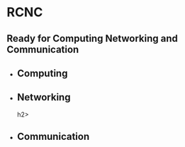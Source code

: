 <h1>RCNC</h1>
<h2>Ready for Computing Networking and Communication</h2>
<ul>
  <li><h2>Computing</h2></li>
  <li><h2>Networking</h2>h2></li>
  <li><h2>Communication</h2></li>
</ul>
